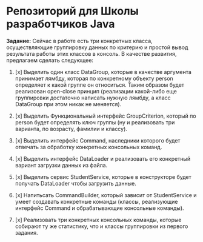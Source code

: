 # Репозиторий для Школы разработчиков Java
**Задание:**
Сейчас в работе есть три конкретных класса, осуществляющие группировку данных по критерию и простой вывод
результата работы этих классов в консоль. В качестве развития, предлагаем сделать следующее:

1) [x] Выделить один класс DataGroup, которые в качестве аргумента принимает лямбду, которая по конкретному объекту person определяет к какой группе он относиться. Таким образом будет реализован open-close принцип (реализации какой-либо еще группировки достаточно написать нужную лямбду, а класс DataGroup при этом никак не меняется).

2) [x] Выделить Функциональный интерфейс GroupCriterion, который по person будет определять ключ группы (ну и реализовать три варианта, по возрасту, фамилии и классу).

3) [x] Выделить интерфейс Command, наследники которого будет отвечать за обработку конкретных консольных команд.

4) [x] Выделить интерфейс DataLoader и реализовать его конкретный вариант загрузки данных из файла.

5) [x] Выделить сервис StudentService, которые в конструкторе будет получать DataLoader чтобы загрузить данные.

6) [x] Напитьсать CommandBuilder, который зависит от StudentService и умеет создавать конкретные команды (классы, реализующие интерфейс Command и обрабатывающие консольные команды).

7) [x] Реализовать три конкретных консольных команды, которые собирают ту же статистику, что и классы группировки из первого задания.